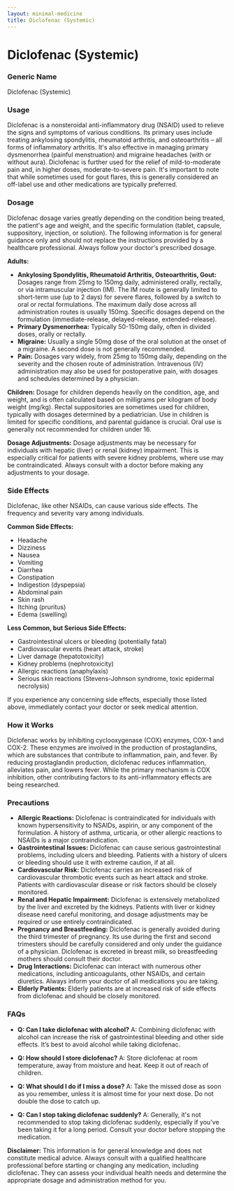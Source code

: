 ```yaml
---
layout: minimal-medicine
title: Diclofenac (Systemic)
---
```


# Diclofenac (Systemic)
### Generic Name
Diclofenac (Systemic)

### Usage

Diclofenac is a nonsteroidal anti-inflammatory drug (NSAID) used to relieve the signs and symptoms of various conditions.  Its primary uses include treating ankylosing spondylitis, rheumatoid arthritis, and osteoarthritis – all forms of inflammatory arthritis.  It's also effective in managing primary dysmenorrhea (painful menstruation) and migraine headaches (with or without aura).  Diclofenac is further used for the relief of mild-to-moderate pain and, in higher doses, moderate-to-severe pain.  It's important to note that while sometimes used for gout flares, this is generally considered an off-label use and other medications are typically preferred.

### Dosage

Diclofenac dosage varies greatly depending on the condition being treated, the patient's age and weight, and the specific formulation (tablet, capsule, suppository, injection, or solution).  The following information is for general guidance only and should not replace the instructions provided by a healthcare professional.  Always follow your doctor's prescribed dosage.

**Adults:**

* **Ankylosing Spondylitis, Rheumatoid Arthritis, Osteoarthritis, Gout:** Dosages range from 25mg to 150mg daily, administered orally, rectally, or via intramuscular injection (IM).  The IM route is generally limited to short-term use (up to 2 days) for severe flares, followed by a switch to oral or rectal formulations.  The maximum daily dose across all administration routes is usually 150mg. Specific dosages depend on the formulation (immediate-release, delayed-release, extended-release).
* **Primary Dysmenorrhea:**  Typically 50-150mg daily, often in divided doses, orally or rectally.
* **Migraine:**  Usually a single 50mg dose of the oral solution at the onset of a migraine.  A second dose is not generally recommended.
* **Pain:** Dosages vary widely, from 25mg to 150mg daily, depending on the severity and the chosen route of administration.  Intravenous (IV) administration may also be used for postoperative pain, with dosages and schedules determined by a physician.


**Children:** Dosage for children depends heavily on the condition, age, and weight, and is often calculated based on milligrams per kilogram of body weight (mg/kg).  Rectal suppositories are sometimes used for children, typically with dosages determined by a pediatrician.  Use in children is limited for specific conditions, and parental guidance is crucial.  Oral use is generally not recommended for children under 16.

**Dosage Adjustments:**  Dosage adjustments may be necessary for individuals with hepatic (liver) or renal (kidney) impairment.  This is especially critical for patients with severe kidney problems, where use may be contraindicated. Always consult with a doctor before making any adjustments to your dosage.


### Side Effects

Diclofenac, like other NSAIDs, can cause various side effects. The frequency and severity vary among individuals.

**Common Side Effects:**

* Headache
* Dizziness
* Nausea
* Vomiting
* Diarrhea
* Constipation
* Indigestion (dyspepsia)
* Abdominal pain
* Skin rash
* Itching (pruritus)
* Edema (swelling)

**Less Common, but Serious Side Effects:**

* Gastrointestinal ulcers or bleeding (potentially fatal)
* Cardiovascular events (heart attack, stroke)
* Liver damage (hepatotoxicity)
* Kidney problems (nephrotoxicity)
* Allergic reactions (anaphylaxis)
* Serious skin reactions (Stevens-Johnson syndrome, toxic epidermal necrolysis)


If you experience any concerning side effects, especially those listed above, immediately contact your doctor or seek medical attention.


### How it Works

Diclofenac works by inhibiting cyclooxygenase (COX) enzymes, COX-1 and COX-2.  These enzymes are involved in the production of prostaglandins, which are substances that contribute to inflammation, pain, and fever. By reducing prostaglandin production, diclofenac reduces inflammation, alleviates pain, and lowers fever.  While the primary mechanism is COX inhibition, other contributing factors to its anti-inflammatory effects are being researched.


### Precautions

* **Allergic Reactions:** Diclofenac is contraindicated for individuals with known hypersensitivity to NSAIDs, aspirin, or any component of the formulation.  A history of asthma, urticaria, or other allergic reactions to NSAIDs is a major contraindication.
* **Gastrointestinal Issues:**  Diclofenac can cause serious gastrointestinal problems, including ulcers and bleeding.  Patients with a history of ulcers or bleeding should use it with extreme caution, if at all.
* **Cardiovascular Risk:** Diclofenac carries an increased risk of cardiovascular thrombotic events such as heart attack and stroke. Patients with cardiovascular disease or risk factors should be closely monitored.
* **Renal and Hepatic Impairment:**  Diclofenac is extensively metabolized by the liver and excreted by the kidneys.  Patients with liver or kidney disease need careful monitoring, and dosage adjustments may be required or use entirely contraindicated.
* **Pregnancy and Breastfeeding:** Diclofenac is generally avoided during the third trimester of pregnancy.  Its use during the first and second trimesters should be carefully considered and only under the guidance of a physician.  Diclofenac is excreted in breast milk, so breastfeeding mothers should consult their doctor.
* **Drug Interactions:** Diclofenac can interact with numerous other medications, including anticoagulants, other NSAIDs, and certain diuretics.  Always inform your doctor of all medications you are taking.
* **Elderly Patients:** Elderly patients are at increased risk of side effects from diclofenac and should be closely monitored.


### FAQs

* **Q: Can I take diclofenac with alcohol?**  A: Combining diclofenac with alcohol can increase the risk of gastrointestinal bleeding and other side effects.  It’s best to avoid alcohol while taking diclofenac.

* **Q: How should I store diclofenac?** A: Store diclofenac at room temperature, away from moisture and heat. Keep it out of reach of children.

* **Q: What should I do if I miss a dose?** A: Take the missed dose as soon as you remember, unless it is almost time for your next dose.  Do not double the dose to catch up.

* **Q: Can I stop taking diclofenac suddenly?** A:  Generally, it's not recommended to stop taking diclofenac suddenly, especially if you've been taking it for a long period.  Consult your doctor before stopping the medication.


**Disclaimer:** This information is for general knowledge and does not constitute medical advice.  Always consult with a qualified healthcare professional before starting or changing any medication, including diclofenac.  They can assess your individual health needs and determine the appropriate dosage and administration method for you.
